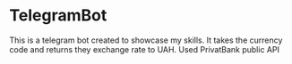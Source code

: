 # TelegramBot
This is a telegram bot created to showcase my skills. It takes the currency code and returns they exchange rate to UAH. Used PrivatBank public API